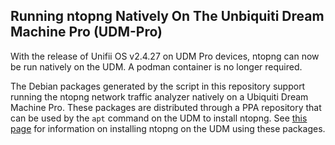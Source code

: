 ## Running ntopng Natively On The Unbiquiti Dream Machine Pro (UDM-Pro)

With the release of Unifii OS v2.4.27 on UDM Pro devices, ntopng can now be run natively on the UDM.  A podman container is no longer required.

The Debian packages generated by the script in this repository support running the ntopng network traffic analyzer natively on a Ubiquiti Dream Machine Pro.  These packages are distributed through a PPA repository that can be used by the `apt` command on the UDM to install ntopng.  See [this page](https://daveking.com/udm-hacks/ntopng.html) for information on installing ntopng on the UDM using these packages.
